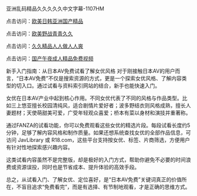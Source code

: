 亚洲乱码精品久久久久久中文字幕-1107HM

点击访问：<a href="https://heiliaoga6s9v.pages.dev">欧美日韩亚洲国产精品</a>

点击访问：<a href="https://heiliaowt0d7p.pages.dev">欧美野战青青久久</a>

点击访问：<a href="https://heiliaozj3tjd.pages.dev">久久精品人人做人人爽</a>

点击访问：<a href="https://heiliaoe8ajia.pages.dev">国产午夜成人精品免费视频</a>


新手入门指南：从日本AV免费试看了解女优风格
对于刚接触日本AV的用户而言，“日本AV免费”不仅是搜索资源的方式，更是一个探索女优风格、了解内容类型的切入口。通过试看与资料索引网站的结合，新手也能快速入门。

女优在日本AV产业中起到核心作用。不同女优代表了不同的风格与作品类型。比如三上悠亚擅长校园清纯风，适合剧情片爱好者；波多野结衣则风格成熟，擅长人妻题材；天使萌甜美可爱，广受年轻观众喜爱；桥本有菜以身材和演技并重著称。

通过FANZA的试看功能，你可以免费观看这些女优的精选片段。每段试看长度约5分钟，足够了解内容风格和制作质量。如果还想系统查找女优的全部作品信息，可访问 JavLibrary 或 R18.com，这些平台支持按女优、标签、片商筛选，方便用户有针对性地探索感兴趣内容。

这类试看内容虽然不是完整版，却是极好的入门方式，帮助你避免不必要的时间浪费或资源误投，同时也是节省成本、提升体验的高效手段。

总之，从试看入门、了解女优、定位喜好，是“日本AV免费”关键词真正的价值所在，不盲目追求“免费看完”，而是有选择、有节制地观看，才是正确的思维方式。
